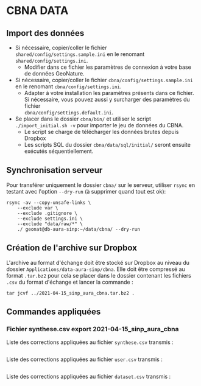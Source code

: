 # CBNA DATA

## Import des données

* Si nécessaire, copier/coller le fichier `shared/config/settings.sample.ini` 
en le renomant `shared/config/settings.ini`.
    * Modifier dans ce fichier les paramètres de connexion à votre base de données GeoNature.
* Si nécessaire, copier/coller le fichier `cbna/config/settings.sample.ini` 
en le renomant `cbna/config/settings.ini`.
    * Adapter à votre installation les paramètres présents dans ce fichier. Si 
    nécessaire, vous pouvez aussi y surcharger des paramètres du fichier  
    `cbna/config/settings.default.ini`.
* Se placer dans le dossier `cbna/bin/` et utiliser le script 
`./import_initial.sh -v` pour importer le jeu de données du CBNA.
    * Le script se charge de télécharger les données brutes depuis Dropbox
    * Les scripts SQL du dossier `cbna/data/sql/initial/` seront ensuite exécutés séquentiellement.

## Synchronisation serveur

Pour transférer uniquement le dossier `cbna/` sur le serveur, utiliser `rsync` 
en testant avec l'option `--dry-run` (à supprimer quand tout est ok):

```shell
rsync -av --copy-unsafe-links \
    --exclude var \
    --exclude .gitignore \
    --exclude settings.ini \
    --exclude "data/raw/*" \
    ./ geonat@db-aura-sinp:~/data/cbna/ --dry-run
```

## Création de l'archive sur Dropbox

L'archive au format d'échange doit être stocké sur Dropbox au niveau du dossier 
`Applications/data-aura-sinp/cbna`.
Elle doit être compressé au format `.tar.bz2` pour cela se placer dans le
dossier contenant les fichiers `.csv` du format d'échange et lancer la commande :
```
tar jcvf ../2021-04-15_sinp_aura_cbna.tar.bz2 .
```

## Commandes appliquées

### Fichier synthese.csv export 2021-04-15_sinp_aura_cbna

Liste des corrections appliquées au fichier `synthese.csv` transmis :

```shell

```

Liste des corrections appliquées au fichier `user.csv` transmis :
```shell

```

Liste des corrections appliquées au fichier `dataset.csv` transmis :
```shell

```
